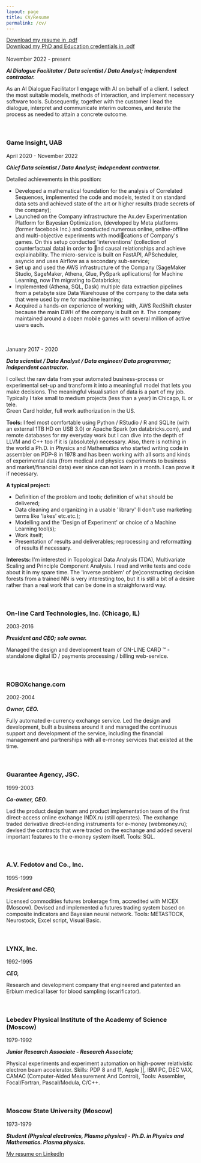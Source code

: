 ```yaml
---
layout: page
title: CV/Resume
permalink: /cv/
---
```

[Download my resume in .pdf](/docs/Alexander_Fedotov_AI_Data_Scientist_2024.pdf)<br>
[Download my PhD and Education credentials in .pdf](/docs/PhD_and_Education_Certification.pdf)<br><br>
November 2022 - present

__*AI Dialogue Facilitator / Data scientist / Data Analyst; independent contractor.*__

As an AI Dialogue Facilitator I engage with AI on behalf of a client. I select the most suitable models, methods of interaction, and implement necessary software tools. Subsequently, together with the customer I lead the dialogue, interpret and communicate interim outcomes, and iterate the process as needed to attain a concrete outcome.
<br><br><br>
### Game Insight, UAB
April 2020 - November 2022

__*Chief Data scientist / Data Analyst; independent contractor.*__

Detailed achievements in this position:
- Developed a mathematical foundation for the analysis of Correlated Sequences, implemented the code and models, tested it on standard data sets and achieved state of the art or higher results (trade secrets of the company);
- Launched on the Company infrastructure the Ax.dev Experimentation Platform for Bayesian Optimization, (developed by Meta platforms (former facebook Inc.) and conducted numerous online, online-offline and multi-objective experiments with modications of Company's games. On this setup conducted 'interventions' (collection of counterfactual data) in order to nd causal relationships and achieve  explainability. The micro-service is built on FastAPI, APScheduler, asyncio and uses Airflow as a secondary sub-service;
- Set up and used the AWS infrastructure of the Company (SageMaker Studio, SageMaker, Athena, Glue, PySpark apllications) for Machine Learning, now I'm migrating to Databricks;
- Implemented (Athena, SQL, Dask) multiple data extraction pipelines from a petabyte size Data Warehouse of the company to the data sets that were used by me for machine learning;
- Acquired a hands-on experience of working with, AWS RedShift cluster because the main DWH of the company is built on it. The company maintained around a dozen mobile games with several million of active users each.
<br><br><br>


January 2017 - 2020

__*Data scientist / Data Analyst / Data engineer/ Data programmer; independent contractor.*__

I collect the raw data from your automated business-process or experimental set-up and transform it into a meaningfull model that lets you make decisions. The meaningful visualisation of data is a part of my job. Typically I take small to medium projects (less than a year) in Chicago, IL or tele.<br>
Green Card holder, full work authorization in the US.

__Tools:__ I feel most comfortable using Python / RStudio / R and SQLite (with an external 1TB HD on USB 3.0) or Apache Spark (on databricks.com), and remote databases for my everyday work but I can dive into the depth of LLVM and C++ too if it is (absolutely) necessary. Also, there is nothing in the world a Ph.D. in Physics and Mathematics who started writing code in assembler on PDP-8 in 1978 and has been working with all sorts and kinds of experimental data (from medical and physics experiments to business and market/financial data) ever since can not learn in a month. I can prove it if necessary.<br>

__A typical project:__
- Definition of the problem and tools; definition of what should be delivered;
- Data cleaning and organizing in a usable 'library' (I don't use marketing terms like 'lakes' etc.etc.);
- Modelling and the 'Design of Experiment' or choice of a Machine Learning tool(s);
- Work itself;
- Presentation of results and deliverables; reprocessing and reformatting of results if necessary.

__Interests:__ I'm interested in Topological Data Analysis (TDA), Multivariate Scaling and Principle Component Analysis. I read and write texts and code about it in my spare time. The 'inverse problem' of (re)constructing decision forests from a trained NN is very interesting too, but it is still a bit of a desire rather than a real work that can be done in a straighforward way.
<br><br><br>
### On-line Card Technologies, Inc. (Chicago, IL)
2003-2016

__*President and CEO; sole owner.*__

Managed the design and development team of ON-LINE CARD ™ - standalone digital ID / payments processing / billing web-service.
<br><br><br>
### ROBOXchange.com
2002-2004

__*Owner, CEO.*__

Fully automated e-currency exchange service.
Led the design and development, built a business around it and managed the continuous support and development of the service, including the financial management and partnerships with all e-money services that existed at the time.
<br><br><br>
### Guarantee Agency, JSC.
1999-2003

__*Co-owner, CEO.*__

Led the product design team and product implementation team of the first direct-access online exchange INDX.ru (still operates). The exchange traded derivative direct-lending instruments for e-money (webmoney.ru);
devised the contracts that were traded on the exchange and added several important features to the e-money system itself.
Tools: SQL.
<br><br><br>
### A.V. Fedotov and Co., Inc.
1995-1999

__*President and CEO,*__

Licensed commodities futures brokerage firm, accredited with MICEX (Moscow).
Devised and implemented a futures trading system based on composite indicators and Bayesian neural network.
Tools: METASTOCK, Neurostock, Excel script, Visual Basic.
<br><br><br>
### LYNX, Inc.
1992-1995

__*CEO,*__

Research and development company that engineered and patented an Erbium medical laser for blood sampling (scarificator).
<br><br><br>
### Lebedev Physical Institute of the Academy of Science (Moscow)
1979-1992

__*Junior Research Associate - Research Associate;*__

Physical experiments and experiment automation on high-power relativistic electron beam accelerator.
Skills: PDP 8 and 11, Apple ][, IBM PC, DEC VAX, CAMAC (Computer-Aided Measurement And Control),
Tools: Assembler, Focal/Fortran, Pascal/Modula, C/C++.
<br><br><br>
### Moscow State University (Moscow)
1973-1979

__*Student (Physical electronics, Plasma physics) - Ph.D. in Physics and Mathematics. Plasma physics.*__

[My resume on LinkedIn](https://www.linkedin.com/in/alexfedotov/)
